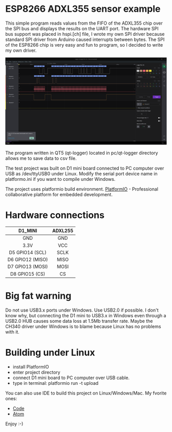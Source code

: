 # ESP8266 ADXL355 sensor example

This simple program reads values from the FIFO of the ADXL355 chip over the SPI bus and displays the results on the UART port.
The hardware SPI bus support was placed in hspi.[ch] file, I wrote my own SPI driver because standard SPI driver from Arduino caused interrupts between bytes. 
The SPI of the ESP8266 chip is very easy and fun to program, so I decided to write my own driver.

![](https://github.com/BubuHub/esp8266_adxl355/blob/main/blob/assets/spi_my.png)

The program written in QT5 (qt-logger) located in pc/qt-logger directory allows me to save data to csv file.

The test project was built on D1 mini board connected to PC computer over USB as /dev/ttyUSB0 under Linux.
Modify the serial port device name in platformo.ini if you want to compile under Windows.

The project uses platformio build environment. 
[PlatformIO](https://platformio.org/) - Professional collaborative platform for embedded development.

# Hardware connections

| D1_MINI           |   ADXL255  |
| :---------------: | :--------: |
| GND               | GND        |
| 3.3V              | VCC        |
| D5 GPIO14 (SCL)   | SCLK       |
| D6 GPIO12 (MISO)  | MISO       |
| D7 GPIO13 (MOSI)  | MOSI       |
| D8 GPIO15 (CS)    | CS         |

# Big fat warning
Do not use USB3.x ports under Windows. Use USB2.0 if possible. 
I don't know why, but connecting the D1 mini to USB3.x in Windows even through a USB2.0 HUB causes some data loss at 1.5Mb transfer rate.  Maybe the CH340 driver under Windows is to blame because Linux has no problems with it.


# Building under Linux
* install PlatformIO
* enter project directory
* connect D1 mini board to PC computer over USB cable.
* type in terminal:
  platformio run -t upload  

You can also use IDE to build this project on Linux/Windows/Mac. My fvorite ones:
* [Code](https://code.visualstudio.com/) 
* [Atom](https://atom.io/)

Enjoy :-)
